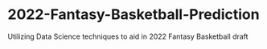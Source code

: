 # 2022-Fantasy-Basketball-Prediction
Utilizing Data Science techniques to aid in 2022 Fantasy Basketball draft
